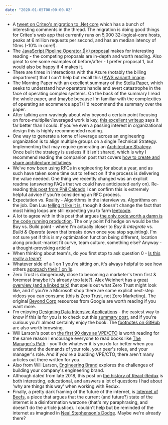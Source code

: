 ```yaml
---
date: "2020-01-05T00:00:00.0Z"
---
```


- A [tweet on Criteo's migration to .Net core][Criteo Netcore Tweet] which has a bunch of interesting comments in the thread.  The migration is doing good things for Criteo's web app that currently runs on 5,000 32-logical-core hosts, peaks at 6 million requests per second, and has an median latency of 10ms (-10% in core!).
- The [JavaScript Pipeline Operator (|>) proposal][JavaScript Pipeline Operator] makes for interesting reading - the competing proposals are in-depth and worth reading.  Also great to see some examples of before/after - I prefer proposal 1, but would also be happy if 4 makes it. 
- There are times in interactions with the Azure (notably the billing department) that I can't help but recall this [(AWS variant) image][Making Jeff Rich].
- The Morning Paper with an excellent summary of the [Stella Paper][Stella paper summary], which seeks to understand how operators handle and avert catastrophe in the face of operating complex systems.  On the back of the summary I read the whole paper, and (maybe because I'm familiar with the complexities of operating an ecommerce app?) I'd recommend the summary over the paper.
- After talking arm-wavingly about why beyond a certain point focusing on force-multiplier/leveraged work is key, [this excellent writeup][Work is Work] says it far better than I could.  If you've even a passing interest in organizational design this is highly recommended reading.
- One way to generate a tonne of leverage across an engineering organization is to align multiple groups on a single Technical Strategy.  Implementing that may require generating an [Architecture Strategy].  Once built the strategy is useless if it isn't shared, which is why I recommend reading the companion post that covers [how to create and share architecture initiatives][Architecture Initiatives].
- We've now been using RFCs in engineering for about a year, and as such have taken some time out to reflect on if the process is delivering the value needed.  One thing we recently changed was an explicit readme (answering FAQs that we could have anticipated early on).  Re-reading [this post from Phil Calçado][Structured RFC Process] I can confirm this is extremely helpful advice if you're considering an RFC process.
- Expectation vs. Reality - Algorithms in the interview vs. Algorithms on the job.  Dan Luu [telling it like it is][Algorithm Interviews], though it doesn't change the fact that most hiring loops are still expecting you to farm [leetcode].
- A lot to agree with in this post that argues [the only code worth a damn is the code running production][Production Oriented Development].  The only point I'd hedge on would be the Buy vs. Build point - where I'm actually closer to _Buy & Integrate_ vs. _Build & Operate_ (even that breaks down once you stop squinting).  I'm not sure yet if this is my optimization function being different, location along product-market fit curve, team culture, something else?  Anyway - a thought-provoking article!
- When thinking about team's, do you first stop to ask question 0 - [Is this really a team?][Is this really a team]
- Whatever side of a 1 on 1 you're sitting on, it's always helpful to see how others [approach their 1 on 1s][Marco on 1on1s].
- Zero Trust is dangerously close to becoming a marketer's term first & foremost (maybe it's already too late?).  Alex Weinhert has a [great overview (and a linked talk)][Zero Trust and Identity] that spells out what Zero Trust might look like, and if you're a Microsoft shop there are some explicit next-step videos you can consume (this is Zero Trust, not Zero Marketing).  The original [Beyond Corp] resources from Google are worth reading if you want more.
- I'm enjoying [Designing Data Intensive Applications] - the easiest way to know if this is for you is to check out this [summary post][Designing Data Intensive Applications summary], and if you're curious you'll almost certainly enjoy the book.  The [footnotes on GitHub][Designing Data Intensive Applications references] are also worth browsing.
- Will Larson's post on [the first 90 days as VPE/CTO][First 90 days] is worth reading for the same reason I encourage everyone to read books like [The Manager's Path] - you'll do whatever it is you do far better when you understand the demands of your role, your peer's roles, and your manager's role.  And if you're a budding VPE/CTO, there aren't many articles out there written for you.
- Also from Will Larson, [Engineering Brand] explores the challenges of building your company's engineering brand.
- Although dated from late 2018, this post on [the history of React-Redux][History of React-Redux] is both interesting, educational, and answers a lot of questions I had about 'why are things this way' when working with Redux.
- Finally, a pretty dark framing of the future of the internet, is [Internet of Beefs], a piece that argues that the current (and future?) state of the internet is a disinformation warzone (that's my paraphrasing, and doesn't do the article justice).  I couldn't help but be reminded of the internet as imagined in [Neal Stephenson's Dodge][Fall; or, Dodge in Hell: A Novel].  Maybe we're already there?

[Criteo Netcore Tweet]: https://twitter.com/KooKiz/status/1221819208352354305
[JavaScript Pipeline Operator]: https://github.com/tc39/proposal-pipeline-operator/wiki
[Making Jeff Rich]: https://www.reddit.com/r/ProgrammerHumor/comments/etkmxb/cloud_is_a_costly_rental_of_someone_elses_computer/
[Stella paper summary]: https://blog.acolyer.org/2020/01/20/stella-coping-with-complexity-2/
[Work is Work]: https://codahale.com/work-is-work/
[Architecture Strategy]: https://blog.thepete.net/blog/2019/12/09/delivering-on-an-architecture-strategy/
[Architecture Initiatives]: https://blog.thepete.net/blog/2020/01/09/creating-and-sharing-strategic-architectural-initiatives/
[Structured RFC Process]: https://philcalcado.com/2018/11/19/a_structured_rfc_process.html
[Algorithm Interviews]: https://danluu.com/algorithms-interviews/
[Leetcode]: https://leetcode.com/
[Production Oriented Development]: https://medium.com/@paulosman/production-oriented-development-8ae05f8cc7ea
[Is this really a team]: http://www.lindbohm.se/2018/is-this-really-a-team
[Marco on 1on1s]: https://marcorogers.com/blog/my-approach-to-1-on-1s
[Beyond Corp]: https://cloud.google.com/beyondcorp/
[Zero Trust and Identity]: https://techcommunity.microsoft.com/t5/azure-active-directory-identity/zero-hype/ba-p/1061413
[Designing Data Intensive Applications summary]: https://henrikwarne.com/2019/07/27/book-review-designing-data-intensive-applications/
[Designing Data Intensive Applications references]: https://github.com/ept/ddia-references
[First 90 days]: https://lethain.com/first-ninety-days-cto-vpe/
[Engineering Brand]: https://lethain.com/eng-brand/
[History of React-Redux]: https://blog.isquaredsoftware.com/2018/11/react-redux-history-implementation/
[Internet of Beefs]: https://www.ribbonfarm.com/2020/01/16/the-internet-of-beefs/

[//]: # (Books)

[Designing Data Intensive Applications]: https://www.amazon.com/dp/B06XPJML5D
[The Manager's Path]: https://www.amazon.com/dp/B06XP3GJ7F/
[Fall; or, Dodge in Hell: A Novel]: https://www.amazon.com/dp/B071X3ZWDN/